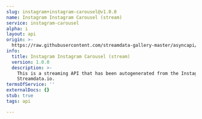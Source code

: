 ```yaml
---
slug: instagram+instagram-carousel@v1.0.0
name: Instagram Instagram Carousel (stream)
service: instagram-carousel
alpha: i
layout: api
origin: >-
  https://raw.githubusercontent.com/streamdata-gallery-master/asyncapi/master/_listings/instagram/instagram-instagram-carousel-stream-async.md
info:
  title: Instagram Instagram Carousel (stream)
  version: 1.0.0
  description: >-
    This is a streaming API that has been autogenerated from the Instagram using
    Streamdata.io.
termsOfService: ''
externalDocs: {}
stub: true
tags: api

---
```


